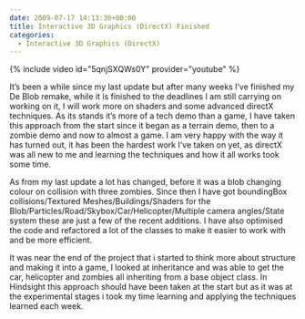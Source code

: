 ```yaml
---
date: 2009-07-17 14:13:30+00:00
title: Interactive 3D Graphics (DirectX) Finished
categories:
  - Interactive 3D Graphics (DirectX)
---
```


{% include video id="5qnjSXQWs0Y" provider="youtube" %}

It’s been a while since my last update but after many weeks I’ve finished my De Blob remake, while it is finished to the deadlines I am still carrying on working on it, I will work more on shaders and some advanced directX techniques. As its stands it’s more of a tech demo than a game, I have taken this approach from the start since it began as a terrain demo, then to a zombie demo and now to almost a game. I am very happy with the way it has turned out, it has been the hardest work I’ve taken on yet, as directX was all new to me and learning the techniques and how it all works took some time.

As from my last update a lot has changed, before it was a blob changing colour on collision with three zombies. Since then I have got boundingBox collisions/Textured Meshes/Buildings/Shaders for the Blob/Particles/Road/Skybox/Car/Helicopter/Multiple camera angles/State system these are just a few of the recent additions. I have also optimised the code and refactored a lot of the classes to make it easier to work with and be more efficient.

It was near the end of the project that i started to think more about structure and making it into a game, I looked at inheritance and was able to get the car, helicopter and zombies all inheriting from a base object class. In Hindsight this approach should have been taken at the start but as it was at the experimental stages i took my time learning and applying the techniques learned each week.
